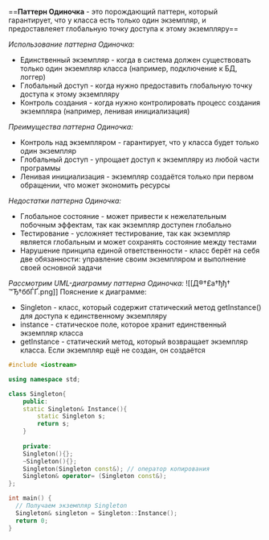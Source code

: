 ==**Паттерн Одиночка** - это порождающий паттерн, который гарантирует, что у класса есть только один экземпляр, и предоставлеяет глобальную точку доступа к этому экземпляру==

*Использование паттерна Одиночка:*
* Единственный экземпляр - когда в система должен существовать только один экземпляр класса (например, подключение к БД, логгер)
* Глобальный доступ - когда нужно предоставить глобальную точку доступа к этому экземпляру
* Контроль создания - когда нужно контролировать процесс создания экземпляра (например, ленивая инициализация)

*Преимущества паттерна Одиночка:*
* Контроль над экземпляром - гарантирует, что у класса будет только один экземпляр
* Глобальный доступ - упрощает доступ к экземпляру из любой части программы
* Ленивая инициализация - экземпляр создаётся только при первом обращении, что может экономить ресурсы

*Недостатки паттерна Одиночка:*
* Глобальное состояние - может привести к нежелательным побочным эффектам, так как экземпляр доступен глобально
* Тестирование - усложняет тестирование, так как экземпляр является глобальным и может сохранять состояние между тестами
* Нарушение принципа единой ответственности - класс берёт на себя две обязанности: управление своим экземпляром и выполнение своей основной задачи

*Рассмотрим UML-диаграмму паттерна Одиночка:*
![[Д®†£а†ђђ† ™Ђ†ббЃҐ.png]]
Пояснение к диаграмме:
* Singleton - класс, который содержит статический метод getInstance() для доступа к единственному экземпляру
* instance - статическое поле, которое хранит единственный экземпляр класса
* getInstance - статический метод, который возвращает экземпляр класса. Если экземпляр ещё не создан, он создаётся

```cpp
#include <iostream>

using namespace std;

class Singleton{
    public:
    static Singleton& Instance(){
        static Singleton s;
        return s;
    }
    
    private:
    Singleton(){};
    ~Singleton(){};
    Singleton(Singleton const&); // оператор копирования
    Singleton& operator= (Singleton const&);
};

int main() {
  // Получаем экземпляр Singleton
  Singleton& singleton = Singleton::Instance();
  return 0;
}
```
